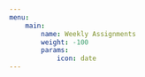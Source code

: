 ```yaml
---
menu:
    main:
        name: Weekly Assignments
        weight: -100
        params:
            icon: date
---
```













































































